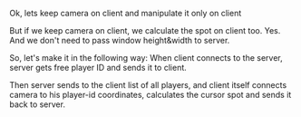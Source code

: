 Ok, lets keep camera on client and manipulate it only on client

But if we keep camera on client, we calculate the spot on client too. Yes. And we don't need to pass
window height&width to server.

So, let's make it in the following way:
When client connects to the server, server gets free player ID and sends it to client.

Then server sends to the client list of all players, and client itself connects camera to his player-id coordinates, calculates the cursor spot and sends it back to server.

